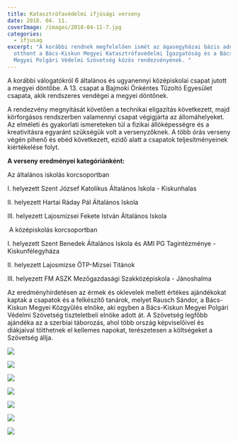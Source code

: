```yaml
---
title: Katasztrófavédelmi ifjúsági verseny
date: 2018. 04. 11.
coverImage: /images/2018-04-11-7.jpg
categories:
  - ifjusag
excerpt: "A korábbi rendnek megfelelően ismét az ágasegyházai bázis adott
  otthont a Bács-Kiskun Megyei Katasztrófavédelmi Igazgatóság és a Bács-Kiskun
  Megyei Polgári Védelmi Szövetség közös rendezvényének. "
---
```

A﻿ korábbi válogatókról 6 általános és ugyanennyi középiskolai csapat jutott a megyei döntőbe. A 13. csapat a Bajmoki Önkéntes Tűzoltó Egyesület csapata, akik rendszeres vendégei a megyei döntőnek. 

A﻿ rendezvény megnyitását követően a technikai eligazítás következett, majd körforgásos rendszerben valamennyi csapat végigjárta az állomáhelyeket. Az elméleti és gyakorlati ismereteken túl a fizikai állóképességre és a kreativitásra egyaránt szükségük volt a versenyzőknek. A több órás verseny végén pihenő és ebéd  következett, ezidő alatt a csapatok teljesítményeinek kiértékelése folyt. 

**A verseny eredményei kategóriánként:**

Az általános iskolás korcsoportban

I. helyezett Szent József Katolikus Általános Iskola - Kiskunhalas

II. helyezett Hartai Ráday Pál Általános Iskola

III. helyezett Lajosmizsei Fekete István Általános Iskola

 A középiskolás korcsoportban

I. helyezett Szent Benedek Általános Iskola és AMI PG Tagintézménye - Kiskunfélegyháza

II. helyezett Lajosmizse ÖTP-Mizsei Titánok

III. helyezett FM ASZK Mezőgazdasági Szakközépiskola - Jánoshalma

A﻿z eredményhírdetésen az érmek és oklevelek mellett értékes ajándékokat kaptak a csapatok és a felkészítő tanárok, melyet Rausch Sándor, a Bács-Kiskun Megyei Közgyűlés elnöke, aki egyben a Bács-Kiskun Megyei Polgári Védelmi Szövetség tiszteletbeli elnöke adott át. A Szövetség legfőbb ajándéka az a szerbiai táborozás, ahol több ország képviselőivel és diákjaival tölthetnek el kellemes napokat, terészetesen a költségeket a Szövetség állja.

![](/images/2018-04-11-1.jpg)

![](/images/2018-04-11-2.jpg)

![](/images/2018-04-11-3.jpg)

![](/images/2018-04-11-4.jpg)

![](/images/2018-04-11-5.jpg)

![](/images/2018-04-11-6.jpg)

![](/images/2018-04-11-8.jpg)
